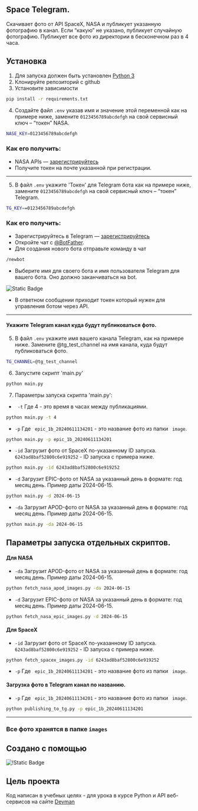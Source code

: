 ## Space Telegram.

Скачивает фото от API SpaceX, NASA и публикует указанную фотографию в канал. Если “какую” не указано, публикует случайную фотографию. Публикует все фото из директории в бесконечном раз в 4 часа.
 

## Установка

1. Для запуска должен быть установлен [Python 3](https://www.python.org/downloads/release/python-3124/)
2. Клонируйте репозиторий с github
3. Установите зависимости 
```bash
pip install -r requirements.txt
```
4. Создайте файл `.env` указав имя и значение этой переменной как на примере ниже, замените `0123456789abcdefgh` на свой сервисный ключ – “токен” NASA.
```bash
NASE_KEY=0123456789abcdefgh
```
### Как его получить: 
- NASA APIs — [зарегистрируйтесь](https://api.nasa.gov/)
- Получите токен на почте указанной при регистрации.
---
5. В файл `.env` укажите 'Токен' для Telegram бота как на примере ниже, замените `0123456789abcdefgh` на свой сервисный ключ – “токен” Telegram.
```bash
TG_KEY==0123456789abcdefgh
```
### Как его получить:
- Зарегистрируйтесь в Telegram — [зарегистрируйтесь](https://web.telegram.im/)
- Откройте чат с [@BotFather](https://telegram.me/BotFather).
- Для создания нового бота отправьте команду в чат 
```bash
/newbot
```
- Выберите имя для своего бота и имя пользователя Telegram для вашего бота. Оно должно заканчиваться на bot. 

![Static Badge](https://way23.ru/images/telegram_newbot.png)

- В ответном сообщении приходит токен который нужен для управления ботом через API.


---
#### Укажите Telegram канал куда будут публиковаться фото.

5. В файл `.env` укажите имя вашего канала Telegram, как на примере ниже. Замените @tg_test_channel на имя канала, куда будут публиковаться фото.
```bash
TG_CHANNEL=@tg_test_channel
```

6. Запустите скрипт 'main.py'
```bash
python main.py
```
7. Параметры запуска скрипта 'main.py':
- ` -t` Где 4 - это время в часах между публикациями.
```bash
python main.py -t 4
```
- ` -p ` Где ` epic_1b_20240611134201`  - это название фото из папки ` image`.
```bash
python main.py -p epic_1b_20240611134201
```
- ` -id ` Загрузит фото от SpaceX по-указанному ID запуска. `6243ad8baf52800c6e919252` - ID запуска с примера ниже.
```bash
python main.py -id 6243ad8baf52800c6e919252
```
- ` -d ` Загрузит EPIC-фото от NASA за указанный день в формате: год месяц день. Пример даты  2024-06-15.
```bash
python main.py -d 2024-06-15
``` 
- ` -da ` Загрузит APOD-фото от NASA за указанный день в формате: год месяц день. Пример даты 2024-06-15.
```bash
python main.py -da 2024-06-15
``` 

## Параметры запуска отдельных скриптов.

#### Для NASA

- ` -da ` Загрузит APOD-фото от NASA за указанный день в формате: год месяц день. Пример даты 2024-06-15.
```bash
python fetch_nasa_apod_images.py -da 2024-06-15
``` 
- ` -d ` Загрузит EPIC-фото от NASA за указанный день в формате: год месяц день. Пример даты 2024-06-15.
```bash
python fetch_nasa_epic_images.py -d 2024-06-15
``` 

#### Для SpaceX

- ` -id ` Загрузит фото от SpaceX по-указанному ID запуска. `6243ad8baf52800c6e919252` - ID запуска с примера ниже.
```bash
python fetch_spacex_images.py -id 6243ad8baf52800c6e919252
```
- ` -p ` Где ` epic_1b_20240611134201`  - это название фото из папки ` image`.

#### Загрузка фото в Telegram канал по названию.

- ` -p ` Где ` epic_1b_20240611134201`  - это название фото из папки ` image`.
```bash
python publishing_to_tg.py -p epic_1b_20240611134201
```
---
### Все фото хранятся в папке `images`

## Создано с помощью 

![!Static Badge](https://img.shields.io/badge/Python-3.12-blue?style=flat-square)

## Цель проекта

Код написан в учебных целях - для урока в курсе Python и API веб-сервисов на сайте [Devman](https://dvmn.org/) 
